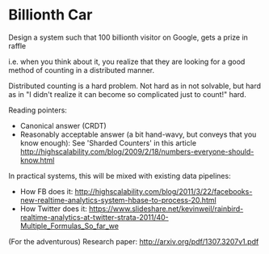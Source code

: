 # Billionth Car

Design a system such that 100 billionth visitor on Google, gets a prize in raffle

i.e. when you think about it, you realize that they are looking for a good method of counting in a distributed manner. 

Distributed counting is a hard problem. Not hard as in not solvable, but hard as in "I didn't realize it can become so complicated just to count!" hard.

Reading pointers:

- Canonical answer (CRDT)
- Reasonably acceptable answer (a bit hand-wavy, but conveys that you know enough): See 'Sharded Counters' in this article http://highscalability.com/blog/2009/2/18/numbers-everyone-should-know.html

In practical systems, this will be mixed with existing data pipelines:

- How FB does it: http://highscalability.com/blog/2011/3/22/facebooks-new-realtime-analytics-system-hbase-to-process-20.html
- How Twitter does it: https://www.slideshare.net/kevinweil/rainbird-realtime-analytics-at-twitter-strata-2011/40-Multiple_Formulas_So_far_we 

(For the adventurous) Research paper: http://arxiv.org/pdf/1307.3207v1.pdf